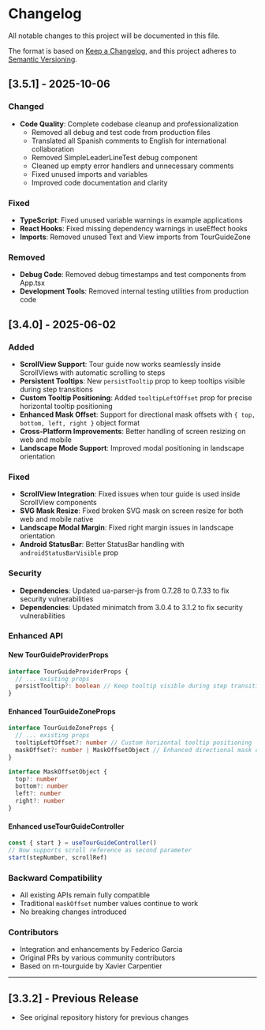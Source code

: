# Changelog

All notable changes to this project will be documented in this file.

The format is based on [Keep a Changelog](https://keepachangelog.com/en/1.0.0/),
and this project adheres to [Semantic Versioning](https://semver.org/spec/v2.0.0.html).

## [3.5.1] - 2025-10-06

### Changed

- **Code Quality**: Complete codebase cleanup and professionalization
  - Removed all debug and test code from production files
  - Translated all Spanish comments to English for international collaboration
  - Removed SimpleLeaderLineTest debug component
  - Cleaned up empty error handlers and unnecessary comments
  - Fixed unused imports and variables
  - Improved code documentation and clarity

### Fixed

- **TypeScript**: Fixed unused variable warnings in example applications
- **React Hooks**: Fixed missing dependency warnings in useEffect hooks
- **Imports**: Removed unused Text and View imports from TourGuideZone

### Removed

- **Debug Code**: Removed debug timestamps and test components from App.tsx
- **Development Tools**: Removed internal testing utilities from production code

## [3.4.0] - 2025-06-02

### Added

- **ScrollView Support**: Tour guide now works seamlessly inside ScrollViews with automatic scrolling to steps
- **Persistent Tooltips**: New `persistTooltip` prop to keep tooltips visible during step transitions
- **Custom Tooltip Positioning**: Added `tooltipLeftOffset` prop for precise horizontal tooltip positioning
- **Enhanced Mask Offset**: Support for directional mask offsets with `{ top, bottom, left, right }` object format
- **Cross-Platform Improvements**: Better handling of screen resizing on web and mobile
- **Landscape Mode Support**: Improved modal positioning in landscape orientation

### Fixed

- **ScrollView Integration**: Fixed issues when tour guide is used inside ScrollView components
- **SVG Mask Resize**: Fixed broken SVG mask on screen resize for both web and mobile native
- **Landscape Modal Margin**: Fixed right margin issues in landscape orientation
- **Android StatusBar**: Better StatusBar handling with `androidStatusBarVisible` prop

### Security

- **Dependencies**: Updated ua-parser-js from 0.7.28 to 0.7.33 to fix security vulnerabilities
- **Dependencies**: Updated minimatch from 3.0.4 to 3.1.2 to fix security vulnerabilities

### Enhanced API

#### New TourGuideProviderProps

```typescript
interface TourGuideProviderProps {
  // ... existing props
  persistTooltip?: boolean // Keep tooltip visible during step transitions
}
```

#### Enhanced TourGuideZoneProps

```typescript
interface TourGuideZoneProps {
  // ... existing props
  tooltipLeftOffset?: number // Custom horizontal tooltip positioning
  maskOffset?: number | MaskOffsetObject // Enhanced directional mask offsets
}

interface MaskOffsetObject {
  top?: number
  bottom?: number
  left?: number
  right?: number
}
```

#### Enhanced useTourGuideController

```typescript
const { start } = useTourGuideController()
// Now supports scroll reference as second parameter
start(stepNumber, scrollRef)
```

### Backward Compatibility

- All existing APIs remain fully compatible
- Traditional `maskOffset` number values continue to work
- No breaking changes introduced

### Contributors

- Integration and enhancements by Federico Garcia
- Original PRs by various community contributors
- Based on rn-tourguide by Xavier Carpentier

---

## [3.3.2] - Previous Release

- See original repository history for previous changes
